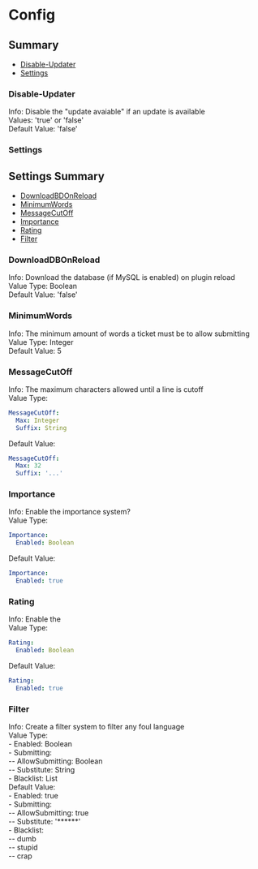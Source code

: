 # Config #

## Summary ##
- [Disable-Updater](#user-content-disable-updater) 
- [Settings](#user-content-settings)

### Disable-Updater ###
  Info: Disable the "update avaiable" if an update is available  
  Values: 'true' or 'false'  
  Default Value: 'false'

### Settings ###
  ## Settings Summary ##
  - [DownloadBDOnReload](#user-content-downloaddbonreload)
  - [MinimumWords](#user-content-minimumwords)
  - [MessageCutOff](#user-content-messagecutoff)
  - [Importance](#user-content-importance)
  - [Rating](#user-content-rating)
  - [Filter](#user-content-filter)
  
  ### DownloadDBOnReload ###
  Info: Download the database (if MySQL is enabled) on plugin reload  
  Value Type: Boolean  
  Default Value: 'false'
  
  ### MinimumWords ###
  Info: The minimum amount of words a ticket must be to allow submitting  
  Value Type: Integer  
  Default Value: 5
  
  ### MessageCutOff ###
  Info: The maximum characters allowed until a line is cutoff  
  Value Type:
  ```yaml
  MessageCutOff:
    Max: Integer  
    Suffix: String
  ```
  Default Value: 
  ```yaml 
  MessageCutOff:
    Max: 32  
    Suffix: '...'
  ```
  
  ### Importance ###
  Info: Enable the importance system?  
  Value Type:   
  ```yaml
  Importance:
    Enabled: Boolean 
  ```
  Default Value:  
  ```yaml
  Importance:
    Enabled: true
  ```
  
  ### Rating ###
  Info: Enable the   
  Value Type:  
  ```yaml
  Rating:
    Enabled: Boolean 
  ```
  Default Value:  
  ```yaml
  Rating:
    Enabled: true
  ``` 
  
  ### Filter ###
  Info: Create a filter system to filter any foul language  
  Value Type:  
  \- Enabled: Boolean  
  \- Submitting:  
    \-- AllowSubmitting: Boolean  
    \-- Substitute: String  
  \- Blacklist: List  
  Default Value:  
  \- Enabled: true  
  \- Submitting:  
    \-- AllowSubmitting: true  
    \-- Substitute: '******'  
  \- Blacklist:  
    \-- dumb  
    \-- stupid  
    \-- crap   
